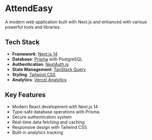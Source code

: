 # AttendEasy

A modern web application built with Next.js and enhanced with various powerful tools and libraries.

## Tech Stack

- **Framework**: [Next.js 14](https://nextjs.org)
- **Database**: [Prisma](https://prisma.io) with PostgreSQL
- **Authentication**: [NextAuth.js](https://next-auth.js.org)
- **State Management**: [TanStack Query](https://tanstack.com/query)
- **Styling**: [Tailwind CSS](https://tailwindcss.com)
- **Analytics**: [Vercel Analytics](https://vercel.com/analytics)

## Key Features

- Modern React development with Next.js 14
- Type-safe database operations with Prisma
- Secure authentication system
- Real-time data fetching and caching
- Responsive design with Tailwind CSS
- Built-in analytics tracking
